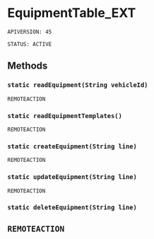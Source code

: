 # EquipmentTable\_EXT

`APIVERSION: 45`

`STATUS: ACTIVE`

## Methods

### `static readEquipment(String vehicleId)`

`REMOTEACTION`

### `static readEquipmentTemplates()`

`REMOTEACTION`

### `static createEquipment(String line)`

`REMOTEACTION`

### `static updateEquipment(String line)`

`REMOTEACTION`

### `static deleteEquipment(String line)`

## `REMOTEACTION`
